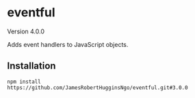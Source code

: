# eventful

Version 4.0.0

Adds event handlers to JavaScript objects.

## Installation

``` console
npm install https://github.com/JamesRobertHugginsNgo/eventful.git#3.0.0
```
